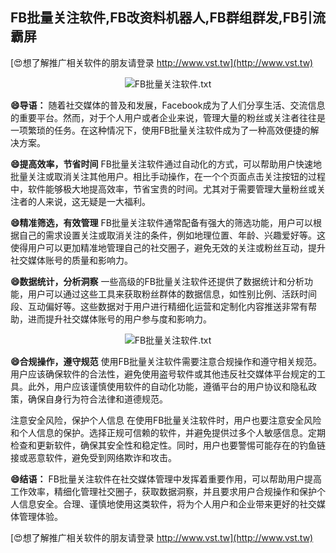 ## **FB批量关注软件,FB改资料机器人,FB群组群发,FB引流霸屏**

[😍想了解推广相关软件的朋友请登录 http://www.vst.tw](http://www.vst.tw)

 <center><img src="https://vst.tw/MP4/tuiguang/png/2.png" alt="FB批量关注软件.txt"></center>

**😄导语：**
随着社交媒体的普及和发展，Facebook成为了人们分享生活、交流信息的重要平台。然而，对于个人用户或者企业来说，管理大量的粉丝或关注者往往是一项繁琐的任务。在这种情况下，使用FB批量关注软件成为了一种高效便捷的解决方案。

**😄提高效率，节省时间**
FB批量关注软件通过自动化的方式，可以帮助用户快速地批量关注或取消关注其他用户。相比手动操作，在一个个页面点击关注按钮的过程中，软件能够极大地提高效率，节省宝贵的时间。尤其对于需要管理大量粉丝或关注者的人来说，这无疑是一大福利。

**😄精准筛选，有效管理**
FB批量关注软件通常配备有强大的筛选功能，用户可以根据自己的需求设置关注或取消关注的条件，例如地理位置、年龄、兴趣爱好等。这使得用户可以更加精准地管理自己的社交圈子，避免无效的关注或粉丝互动，提升社交媒体账号的质量和影响力。

**😄数据统计，分析洞察**
一些高级的FB批量关注软件还提供了数据统计和分析功能，用户可以通过这些工具来获取粉丝群体的数据信息，如性别比例、活跃时间段、互动偏好等。这些数据对于用户进行精细化运营和定制化内容推送非常有帮助，进而提升社交媒体账号的用户参与度和影响力。

 <center><img src="https://vst.tw/MP4/tuiguang/png/3.png" alt="FB批量关注软件.txt"></center>

**😄合规操作，遵守规范**
使用FB批量关注软件需要注意合规操作和遵守相关规范。用户应该确保软件的合法性，避免使用盗号软件或其他违反社交媒体平台规定的工具。此外，用户应该谨慎使用软件的自动化功能，遵循平台的用户协议和隐私政策，确保自身行为符合法律和道德规范。

注意安全风险，保护个人信息
在使用FB批量关注软件时，用户也要注意安全风险和个人信息的保护。选择正规可信赖的软件，并避免提供过多个人敏感信息。定期检查和更新软件，确保其安全性和稳定性。同时，用户也要警惕可能存在的钓鱼链接或恶意软件，避免受到网络欺诈和攻击。

**😄结语：**
FB批量关注软件在社交媒体管理中发挥着重要作用，可以帮助用户提高工作效率，精细化管理社交圈子，获取数据洞察，并且要求用户合规操作和保护个人信息安全。合理、谨慎地使用这类软件，将为个人用户和企业带来更好的社交媒体管理体验。

[😍想了解推广相关软件的朋友请登录 http://www.vst.tw](http://www.vst.tw)



